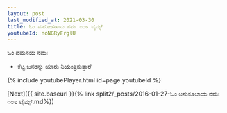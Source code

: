 ```yaml
---
layout: post
last_modified_at: 2021-03-30
title: ಓಂ ಮನೋಹರಾಯ ನಮಃ ೧೦೮ ಟೈಮ್ಸ್
youtubeId: noNGRyFrglU
---
```

 
 
 ಓಂ ದಮನಯ ನಮಃ  
 
 -  ಕೆಟ್ಟ ಜನರನ್ನು ಯಾರು ನಿಯಂತ್ರಿಸುತ್ತಾರೆ 
 
  
 
  
 
 
 
 
 
 


{% include youtubePlayer.html id=page.youtubeId %}
 
[Next]({{ site.baseurl }}{% link  split2/_posts/2016-01-27-ಓಂ ಅನುಕೂಲಾಯ ನಮಃ ೧೦೮ ಟೈಮ್ಸ್.md%})
 
